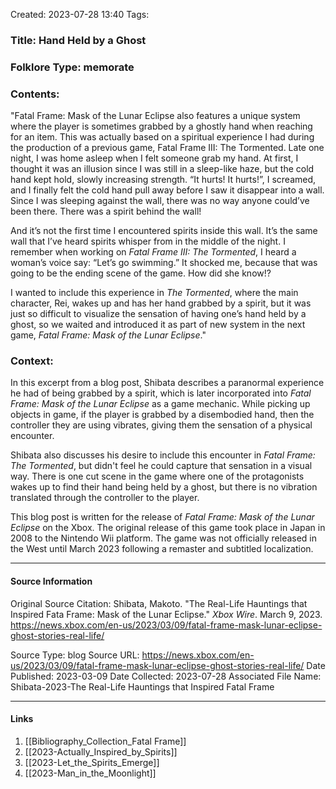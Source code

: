 Created: 2023-07-28 13:40
Tags: 

### Title:  Hand Held by a Ghost
### Folklore Type: memorate

### Contents:
"Fatal Frame: Mask of the Lunar Eclipse also features a unique system where the player is sometimes grabbed by a ghostly hand when reaching for an item. This was actually based on a spiritual experience I had during the production of a previous game, Fatal Frame III: The Tormented. Late one night, I was home asleep when I felt someone grab my hand. At first, I thought it was an illusion since I was still in a sleep-like haze, but the cold hand kept hold, slowly increasing strength. “It hurts! It hurts!”, I screamed, and I finally felt the cold hand pull away before I saw it disappear into a wall. Since I was sleeping against the wall, there was no way anyone could’ve been there. There was a spirit behind the wall!

And it’s not the first time I encountered spirits inside this wall. It’s the same wall that I’ve heard spirits whisper from in the middle of the night. I remember when working on _Fatal Frame III: The Tormented_, I heard a woman’s voice say: “Let’s go swimming.” It shocked me, because that was going to be the ending scene of the game. How did she know!?

I wanted to include this experience in _The Tormented_, where the main character, Rei, wakes up and has her hand grabbed by a spirit, but it was just so difficult to visualize the sensation of having one’s hand held by a ghost, so we waited and introduced it as part of new system in the next game, _Fatal Frame: Mask of the Lunar Eclipse_."

### Context:
In this excerpt from a blog post, Shibata describes a paranormal experience he had of being grabbed by a spirit, which is later incorporated into _Fatal Frame: Mask of the Lunar Eclipse_ as a game mechanic.  While picking up objects in game, if the player is grabbed by a disembodied hand, then the controller they are using vibrates, giving them the sensation of a physical encounter.

Shibata also discusses his desire to include this encounter in _Fatal Frame: The Tormented_, but didn't feel he could capture that sensation in a visual way.  There is one cut scene in the game where one of the protagonists wakes up to find their hand being held by a ghost, but there is no vibration translated through the controller to the player.

This blog post is written for the release of _Fatal Frame: Mask of the Lunar Eclipse_ on the Xbox.  The original release of this game took place in Japan in 2008 to the Nintendo Wii platform.  The game was not officially released in the West until March 2023 following a remaster and subtitled localization. 

----
#### Source Information
Original Source Citation:
	Shibata, Makoto. "The Real-Life Hauntings that Inspired Fata Frame: Mask of the Lunar Eclipse." _Xbox Wire_. March 9, 2023. https://news.xbox.com/en-us/2023/03/09/fatal-frame-mask-lunar-eclipse-ghost-stories-real-life/

Source Type:  blog
Source URL:  https://news.xbox.com/en-us/2023/03/09/fatal-frame-mask-lunar-eclipse-ghost-stories-real-life/
Date Published:  2023-03-09
Date Collected:  2023-07-28
Associated File Name:  Shibata-2023-The Real-Life Hauntings that Inspired Fatal Frame

---
#### Links
1. [[Bibliography_Collection_Fatal Frame]]
2. [[2023-Actually_Inspired_by_Spirits]]
3. [[2023-Let_the_Spirits_Emerge]]
4. [[2023-Man_in_the_Moonlight]]
